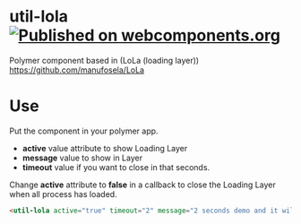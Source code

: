 # util-lola [![Published on webcomponents.org](https://img.shields.io/badge/webcomponents.org-published-blue.svg)](https://www.webcomponents.org/element/manufosela/util-lola)

Polymer component based in (LoLa (loading layer)) https://github.com/manufosela/LoLa

# Use
<util-lola active="true" message="Loading app..." timeout="30"></util-lola>

Put the component in your polymer app.

* **active** value attribute to show Loading Layer
* **message** value to show in Layer
* **timeout** value if you want to close in that seconds.

Change **active** attribute to **false** in a callback to close the Loading Layer when all process has loaded.

<!---
```
<custom-element-demo>
  <template>
    <script src="../webcomponentsjs/webcomponents-lite.js"></script>
    <link rel="import" href="util-lola.html">
    <next-code-block></next-code-block>
  </template>
</custom-element-demo>
```
-->
```html
<util-lola active="true" timeout="2" message="2 seconds demo and it will close itself"></util-lola>
```
